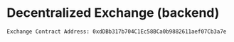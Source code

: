 # Decentralized Exchange (backend)

```
Exchange Contract Address: 0xdDBb317b704C1Ec58BCa0b9882611aef07Cb3a7e
```
